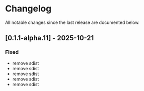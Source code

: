 # Changelog

All notable changes since the last release are documented below.

## [0.1.1-alpha.11] - 2025-10-21

### Fixed
- remove sdist
- remove sdist
- remove sdist
- remove sdist
- remove sdist

